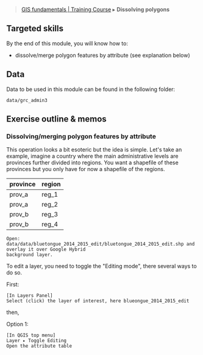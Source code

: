 > [GIS fundamentals | Training Course](agenda.md) ▸ **Dissolving polygons**

## Targeted skills
By the end of this module, you will know how to:
* dissolve/merge polygon features by attribute (see explanation below)

## Data
Data to be used in this module can be found in the following folder:
```
data/grc_admin3
```
## Exercise outline & memos


###  Dissolving/merging polygon features by attribute

This operation looks a bit esoteric but the idea is simple. Let's take an example, imagine a country where the main administrative
levels are provinces further divided into regions. You want a shapefile of these provinces but you only have for now a shapefile of
the regions. 


| province | region |
|----------|--------|
| prov_a   | reg_1  |
| prov_a   | reg_2  |
| prov_b   | reg_3  |
| prov_b   | reg_4  |





```
Open: data/data/bluetongue_2014_2015_edit/bluetongue_2014_2015_edit.shp and overlay it over Google Hybrid
background layer.
```

To edit a layer, you need to toggle the "Editing mode", there several ways to do so.

First:
```
[In Layers Panel]
Select (click) the layer of interest, here blueongue_2014_2015_edit
```

then,

Option 1:

```
[In QGIS top menu] 
Layer ▸ Toggle Editing
Open the attribute table
